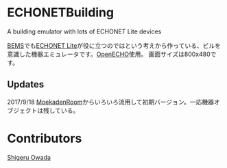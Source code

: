 ﻿# ECHONETBuilding
 A building emulator with lots of ECHONET Lite devices

[BEMS](https://ja.wikipedia.org/wiki/BEMS)でも[ECHONET Lite](http://echonet.jp/)が役に立つのではという考えから作っている、ビルを意識した機器エミュレータです。[OpenECHO](https://github.com/SonyCSL/OpenECHO)使用。
画面サイズは800x480です。

## Updates

2017/9/18 [MoekadenRoom](https://github.com/SonyCSL/MoekadenRoom)からいろいろ流用して初期バージョン。一応機器オブジェクトは残している。

# Contributors
[Shigeru Owada](https://github.com/sowd)  
